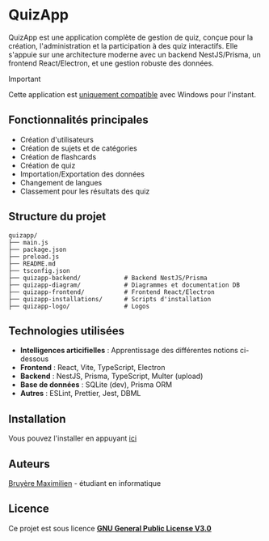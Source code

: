 # QuizApp

QuizApp est une application complète de gestion de quiz, conçue pour la création, l'administration et la participation à des quiz interactifs. Elle s'appuie sur une architecture moderne avec un backend NestJS/Prisma, un frontend React/Electron, et une gestion robuste des données.

> [!IMPORTANT]
> Cette application est <ins>uniquement compatible</ins> avec Windows pour l'instant.

## Fonctionnalités principales
- Création d'utilisateurs
- Création de sujets et de catégories
- Création de flashcards
- Création de quiz
- Importation/Exportation des données
- Changement de langues
- Classement pour les résultats des quiz
  
## Structure du projet

```
quizapp/
├── main.js
├── package.json
├── preload.js
├── README.md
├── tsconfig.json
├── quizapp-backend/            # Backend NestJS/Prisma
├── quizapp-diagram/            # Diagrammes et documentation DB
├── quizapp-frontend/           # Frontend React/Electron
├── quizapp-installations/      # Scripts d'installation
├── quizapp-logo/               # Logos
```

## Technologies utilisées
- **Intelligences articifielles** : Apprentissage des différentes notions ci-dessous
- **Frontend** : React, Vite, TypeScript, Electron
- **Backend** : NestJS, Prisma, TypeScript, Multer (upload)
- **Base de données** : SQLite (dev), Prisma ORM
- **Autres** : ESLint, Prettier, Jest, DBML

## Installation

Vous pouvez l'installer en appuyant [ici](https://github.com/maximilien-bruyere/QuizApp/releases/tag/latest)

## Auteurs

[Bruyère Maximilien](https://github.com/maximilien-bruyere) - étudiant en informatique

## Licence

Ce projet est sous licence [<ins>**GNU General Public License V3.0**</ins>](https://github.com/maximilien-bruyere/QuizApp?tab=GPL-3.0-1-ov-file)
